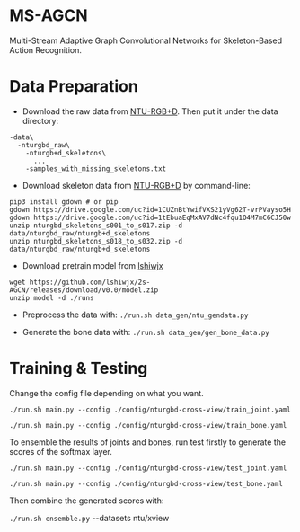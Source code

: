 # MS-AGCN
Multi-Stream Adaptive Graph Convolutional Networks for Skeleton-Based Action Recognition.

# Data Preparation

- Download the raw data from [NTU-RGB+D](https://github.com/shahroudy/NTURGB-D). Then put it under the data directory:

```
-data\
  -nturgbd_raw\  
    -nturgb+d_skeletons\
      ...
    -samples_with_missing_skeletons.txt
```

[https://github.com/shahroudy/NTURGB-D]: NTU-RGB+D


- Download skeleton data from [NTU-RGB+D](https://github.com/shahroudy/NTURGB-D) by command-line:

```
pip3 install gdown # or pip
gdown https://drive.google.com/uc?id=1CUZnBtYwifVXS21yVg62T-vrPVayso5H
gdown https://drive.google.com/uc?id=1tEbuaEqMxAV7dNc4fqu1O4M7mC6CJ50w
unzip nturgbd_skeletons_s001_to_s017.zip -d data/nturgbd_raw/nturgb+d_skeletons
unzip nturgbd_skeletons_s018_to_s032.zip -d data/nturgbd_raw/nturgb+d_skeletons
```

- Download pretrain model from [lshiwjx](https://github.com/lshiwjx)

```
wget https://github.com/lshiwjx/2s-AGCN/releases/download/v0.0/model.zip
unzip model -d ./runs
```

- Preprocess the data with: `./run.sh data_gen/ntu_gendata.py`

- Generate the bone data with:  `./run.sh data_gen/gen_bone_data.py`
    
# Training & Testing

Change the config file depending on what you want.


  `./run.sh main.py --config ./config/nturgbd-cross-view/train_joint.yaml`

  `./run.sh main.py --config ./config/nturgbd-cross-view/train_bone.yaml`

To ensemble the results of joints and bones, run test firstly to generate the scores of the softmax layer. 

  `./run.sh main.py --config ./config/nturgbd-cross-view/test_joint.yaml`

  `./run.sh main.py --config ./config/nturgbd-cross-view/test_bone.yaml`

Then combine the generated scores with: 

  `./run.sh ensemble.py` --datasets ntu/xview
